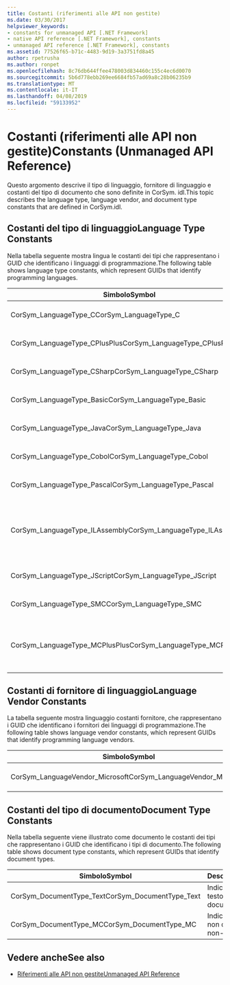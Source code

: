 ```yaml
---
title: Costanti (riferimenti alle API non gestite)
ms.date: 03/30/2017
helpviewer_keywords:
- constants for unmanaged API [.NET Framework]
- native API reference [.NET Framework], constants
- unmanaged API reference [.NET Framework], constants
ms.assetid: 77526f65-b71c-4483-9d19-3a3751fd8a45
author: rpetrusha
ms.author: ronpet
ms.openlocfilehash: 8c76db644ffee478003d834460c155c4ec6d0070
ms.sourcegitcommit: 5b6d778ebb269ee6684fb57ad69a8c28b06235b9
ms.translationtype: MT
ms.contentlocale: it-IT
ms.lasthandoff: 04/08/2019
ms.locfileid: "59133952"
---
```

# <a name="constants-unmanaged-api-reference"></a><span data-ttu-id="31d60-102">Costanti (riferimenti alle API non gestite)</span><span class="sxs-lookup"><span data-stu-id="31d60-102">Constants (Unmanaged API Reference)</span></span>
<span data-ttu-id="31d60-103">Questo argomento descrive il tipo di linguaggio, fornitore di linguaggio e costanti del tipo di documento che sono definite in CorSym. idl.</span><span class="sxs-lookup"><span data-stu-id="31d60-103">This topic describes the language type, language vendor, and document type constants that are defined in CorSym.idl.</span></span>  
  
## <a name="language-type-constants"></a><span data-ttu-id="31d60-104">Costanti del tipo di linguaggio</span><span class="sxs-lookup"><span data-stu-id="31d60-104">Language Type Constants</span></span>  
 <span data-ttu-id="31d60-105">Nella tabella seguente mostra lingua le costanti dei tipi che rappresentano i GUID che identificano i linguaggi di programmazione.</span><span class="sxs-lookup"><span data-stu-id="31d60-105">The following table shows language type constants, which represent GUIDs that identify programming languages.</span></span>  
  
|<span data-ttu-id="31d60-106">Simbolo</span><span class="sxs-lookup"><span data-stu-id="31d60-106">Symbol</span></span>|<span data-ttu-id="31d60-107">Descrizione</span><span class="sxs-lookup"><span data-stu-id="31d60-107">Description</span></span>|  
|------------|-----------------|  
|<span data-ttu-id="31d60-108">CorSym_LanguageType_C</span><span class="sxs-lookup"><span data-stu-id="31d60-108">CorSym_LanguageType_C</span></span>|<span data-ttu-id="31d60-109">Indica il linguaggio C.</span><span class="sxs-lookup"><span data-stu-id="31d60-109">Indicates the C language.</span></span>|  
|<span data-ttu-id="31d60-110">CorSym_LanguageType_CPlusPlus</span><span class="sxs-lookup"><span data-stu-id="31d60-110">CorSym_LanguageType_CPlusPlus</span></span>|<span data-ttu-id="31d60-111">Indica il linguaggio C++.</span><span class="sxs-lookup"><span data-stu-id="31d60-111">Indicates the C++ language.</span></span>|  
|<span data-ttu-id="31d60-112">CorSym_LanguageType_CSharp</span><span class="sxs-lookup"><span data-stu-id="31d60-112">CorSym_LanguageType_CSharp</span></span>|<span data-ttu-id="31d60-113">Indica il C# linguaggio.</span><span class="sxs-lookup"><span data-stu-id="31d60-113">Indicates the C# language.</span></span>|  
|<span data-ttu-id="31d60-114">CorSym_LanguageType_Basic</span><span class="sxs-lookup"><span data-stu-id="31d60-114">CorSym_LanguageType_Basic</span></span>|<span data-ttu-id="31d60-115">Indica il linguaggio di base.</span><span class="sxs-lookup"><span data-stu-id="31d60-115">Indicates the Basic language.</span></span>|  
|<span data-ttu-id="31d60-116">CorSym_LanguageType_Java</span><span class="sxs-lookup"><span data-stu-id="31d60-116">CorSym_LanguageType_Java</span></span>|<span data-ttu-id="31d60-117">Indica il linguaggio Java.</span><span class="sxs-lookup"><span data-stu-id="31d60-117">Indicates the Java language.</span></span>|  
|<span data-ttu-id="31d60-118">CorSym_LanguageType_Cobol</span><span class="sxs-lookup"><span data-stu-id="31d60-118">CorSym_LanguageType_Cobol</span></span>|<span data-ttu-id="31d60-119">Indica il linguaggio COBOL.</span><span class="sxs-lookup"><span data-stu-id="31d60-119">Indicates the COBOL language.</span></span>|  
|<span data-ttu-id="31d60-120">CorSym_LanguageType_Pascal</span><span class="sxs-lookup"><span data-stu-id="31d60-120">CorSym_LanguageType_Pascal</span></span>|<span data-ttu-id="31d60-121">Indica il linguaggio Pascal.</span><span class="sxs-lookup"><span data-stu-id="31d60-121">Indicates the Pascal language.</span></span>|  
|<span data-ttu-id="31d60-122">CorSym_LanguageType_ILAssembly</span><span class="sxs-lookup"><span data-stu-id="31d60-122">CorSym_LanguageType_ILAssembly</span></span>|<span data-ttu-id="31d60-123">Indica il codice di assembly di Microsoft intermediate language (MSIL).</span><span class="sxs-lookup"><span data-stu-id="31d60-123">Indicates the Microsoft intermediate language (MSIL) assembly code.</span></span>|  
|<span data-ttu-id="31d60-124">CorSym_LanguageType_JScript</span><span class="sxs-lookup"><span data-stu-id="31d60-124">CorSym_LanguageType_JScript</span></span>|<span data-ttu-id="31d60-125">Indica il linguaggio JScript.</span><span class="sxs-lookup"><span data-stu-id="31d60-125">Indicates the JScript language.</span></span>|  
|<span data-ttu-id="31d60-126">CorSym_LanguageType_SMC</span><span class="sxs-lookup"><span data-stu-id="31d60-126">CorSym_LanguageType_SMC</span></span>|<span data-ttu-id="31d60-127">Indica il linguaggio SMC.</span><span class="sxs-lookup"><span data-stu-id="31d60-127">Indicates the SMC language.</span></span>|  
|<span data-ttu-id="31d60-128">CorSym_LanguageType_MCPlusPlus</span><span class="sxs-lookup"><span data-stu-id="31d60-128">CorSym_LanguageType_MCPlusPlus</span></span>|<span data-ttu-id="31d60-129">Indica il linguaggio C++ abilitato per .NET Framework.</span><span class="sxs-lookup"><span data-stu-id="31d60-129">Indicates the C++ language enabled for the .NET Framework.</span></span>|  
  
## <a name="language-vendor-constants"></a><span data-ttu-id="31d60-130">Costanti di fornitore di linguaggio</span><span class="sxs-lookup"><span data-stu-id="31d60-130">Language Vendor Constants</span></span>  
 <span data-ttu-id="31d60-131">La tabella seguente mostra linguaggio costanti fornitore, che rappresentano i GUID che identificano i fornitori dei linguaggi di programmazione.</span><span class="sxs-lookup"><span data-stu-id="31d60-131">The following table shows language vendor constants, which represent GUIDs that identify programming language vendors.</span></span>  
  
|<span data-ttu-id="31d60-132">Simbolo</span><span class="sxs-lookup"><span data-stu-id="31d60-132">Symbol</span></span>|<span data-ttu-id="31d60-133">Descrizione</span><span class="sxs-lookup"><span data-stu-id="31d60-133">Description</span></span>|  
|------------|-----------------|  
|<span data-ttu-id="31d60-134">CorSym_LanguageVendor_Microsoft</span><span class="sxs-lookup"><span data-stu-id="31d60-134">CorSym_LanguageVendor_Microsoft</span></span>|<span data-ttu-id="31d60-135">Indica a Microsoft.</span><span class="sxs-lookup"><span data-stu-id="31d60-135">Indicates Microsoft.</span></span>|  
  
## <a name="document-type-constants"></a><span data-ttu-id="31d60-136">Costanti del tipo di documento</span><span class="sxs-lookup"><span data-stu-id="31d60-136">Document Type Constants</span></span>  
 <span data-ttu-id="31d60-137">Nella tabella seguente viene illustrato come documento le costanti dei tipi che rappresentano i GUID che identificano i tipi di documento.</span><span class="sxs-lookup"><span data-stu-id="31d60-137">The following table shows document type constants, which represent GUIDs that identify document types.</span></span>  
  
|<span data-ttu-id="31d60-138">Simbolo</span><span class="sxs-lookup"><span data-stu-id="31d60-138">Symbol</span></span>|<span data-ttu-id="31d60-139">Descrizione</span><span class="sxs-lookup"><span data-stu-id="31d60-139">Description</span></span>|  
|------------|-----------------|  
|<span data-ttu-id="31d60-140">CorSym_DocumentType_Text</span><span class="sxs-lookup"><span data-stu-id="31d60-140">CorSym_DocumentType_Text</span></span>|<span data-ttu-id="31d60-141">Indica un documento di testo.</span><span class="sxs-lookup"><span data-stu-id="31d60-141">Indicates a text document.</span></span>|  
|<span data-ttu-id="31d60-142">CorSym_DocumentType_MC</span><span class="sxs-lookup"><span data-stu-id="31d60-142">CorSym_DocumentType_MC</span></span>|<span data-ttu-id="31d60-143">Indica un documento non di testo.</span><span class="sxs-lookup"><span data-stu-id="31d60-143">Indicates a non-text document.</span></span>|  
  
## <a name="see-also"></a><span data-ttu-id="31d60-144">Vedere anche</span><span class="sxs-lookup"><span data-stu-id="31d60-144">See also</span></span>

- [<span data-ttu-id="31d60-145">Riferimenti alle API non gestite</span><span class="sxs-lookup"><span data-stu-id="31d60-145">Unmanaged API Reference</span></span>](../../../docs/framework/unmanaged-api/index.md)
